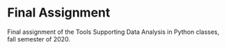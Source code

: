# Final Assignment 

Final assignment of the Tools Supporting Data Analysis in Python classes, fall semester of 2020.
